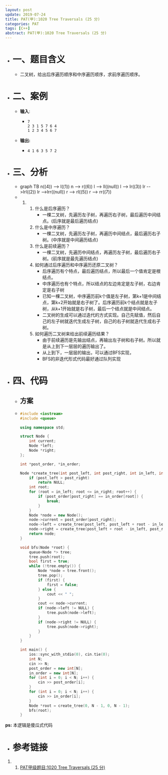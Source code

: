 ```yaml
---
layout: post
update: 2019-07-24
title: PAT(甲):1020 Tree Traversals (25 分)
categories: PAT
tags: [C++]
abstract: PAT(甲):1020 Tree Traversals (25 分)
---
```


* # 一、题目含义
    * 二叉树，给出后序遍历顺序和中序遍历顺序，求前序遍历顺序。
    
* # 二、案例
  
    * **输入**: 
        *   ```none
            7
            2 3 1 5 7 6 4
            1 2 3 4 5 6 7
            ```
    * **输出:** 
        *   ```none
            4 1 6 3 5 7 2
            ```
    
* # 三、分析
    * 	<div class='mermaid center'>
            graph TB
            n((4)) --> l((1))
            n --> r((6))
            l --> ll((null))
            l --> lr((3))
            lr -->lrl((2))
            lr -->lrr((null))
            r --> rl((5))
            r --> rr((7))
        </div>
    *   1.  1. 什么是后序遍历？
                * 一棵二叉树，先遍历左子树，再遍历右子树，最后遍历中间结点。(后序就是最后遍历结点)
            2. 什么是中序遍历？
                * 一棵二叉树，先遍历左子树，再遍历中间结点，最后遍历右子树。(中序就是中间遍历结点)
            3. 什么是前续遍历？
                * 一棵二叉树，先遍历中间结点，再遍历左子树，最后遍历右子树。(前序就是最先遍历结点)
            4. 如何通过后序遍历和中序遍历还原二叉树？
                * 后序遍历有个特点，最后遍历结点，所以最后一个值肯定是根结点。
                * 中序遍历也有个特点，所以结点的左边肯定是左子树，右边肯定是右子树
                * 已知一棵二叉树，中序遍历前k个值是左子树，第k+1是中间结点，第k+2开始就是右子树了。后序遍历前k个结点就是左子树，从k+1开始就是右子树，最后一个结点就是中间结点。
                * 二叉树的生成可以通过迭代的方式实现。自己先赋值，然后自己的左子树就迭代生成左子树，自己的右子树就迭代生成右子树。
            5. 如何遍历二叉树来给出前续遍历结果？
                * 由于前续遍历是先输出结点，再输出左子树和右子树。所以就是从上到下一层层的遍历输出了。
                * 从上到下，一层层的输出，可以通过BFS实现，
                * BFS的非迭代形式代码最好通过队列实现
* # 四、代码
    *   ## 方案
    *   ```c++
        #include <iostream>
        #include <queue>
        
        using namespace std;
        
        struct Node {
            int current;
            Node *left;
            Node *right;
        };
        
        int *post_order, *in_order;
        
        Node *create_tree(int post_left, int post_right, int in_left, int in_right) {
            if (post_left > post_right)
                return NULL;
            int root;
            for (root = in_left; root <= in_right; root++) {
                if (post_order[post_right] == in_order[root]) {
                    break;
                }
            }
            Node *node = new Node();
            node->current = post_order[post_right];
            node->left = create_tree(post_left, post_left + root - in_left - 1, in_left, root - 1);
            node->right = create_tree(post_left + root - in_left, post_right - 1, root + 1, in_right);
            return node;
        }
        
        void bfs(Node *root) {
            queue<Node *> tree;
            tree.push(root);
            bool first = true;
            while (!tree.empty()) {
                Node *node = tree.front();
                tree.pop();
                if (first) {
                    first = false;
                } else {
                    cout << " ";
                }
                cout << node->current;
                if (node->left != NULL) {
                    tree.push(node->left);
                }
                if (node->right != NULL) {
                    tree.push(node->right);
                }
            }
        }
        
        int main() {
            ios::sync_with_stdio(0), cin.tie(0);
            int N;
            cin >> N;
            post_order = new int[N];
            in_order = new int[N];
            for (int i = 0; i < N; i++) {
                cin >> post_order[i];
            }
            for (int i = 0; i < N; i++) {
                cin >> in_order[i];
            }
            Node *root = create_tree(0, N - 1, 0, N - 1);
            bfs(root);
        }
        ```

**ps:** 本逻辑是傻瓜式代码
* # 参考链接

1. 1. [PAT甲级题目:1020 Tree Traversals (25 分)](https://pintia.cn/problem-sets/994805342720868352/problems/994805485033603072)
